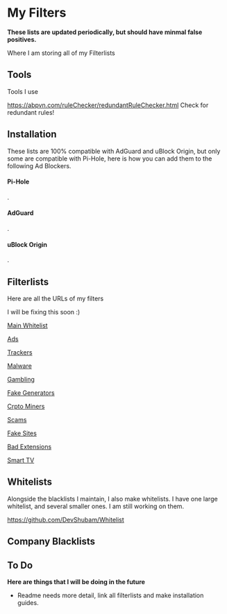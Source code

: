 # My Filters

**These lists are updated periodically, but should have minmal false positives.**

Where I am storing all of my Filterlists



## Tools

Tools I use

https://abpvn.com/ruleChecker/redundantRuleChecker.html Check for redundant rules!

## Installation

These lists are 100% compatible with AdGuard and uBlock Origin, but only some are compatible with Pi-Hole, here is how you can add them to the following Ad Blockers.

#### Pi-Hole
.

#### AdGuard
.

#### uBlock Origin
.



## Filterlists
Here are all the URLs of my filters

I will be fixing this soon :)

[Main Whitelist](https://raw.githubusercontent.com/DevShubam/Whitelist/master/whitelist.txt)



[Ads](https://raw.githubusercontent.com/DevShubam/Filters/main/ads.txt)

[Trackers](https://raw.githubusercontent.com/DevShubam/Filters/main/Trackers.txt)

[Malware](https://raw.githubusercontent.com/DevShubam/Filters/main/Malware.txt)

[Gambling](https://raw.githubusercontent.com/DevShubam/Filters/main/Gambling.txt)

[Fake Generators](https://raw.githubusercontent.com/DevShubam/Filters/main/fake_generators.txt)

[Crpto Miners](https://raw.githubusercontent.com/DevShubam/Filters/main/crypto.txt)

[Scams](https://raw.githubusercontent.com/DevShubam/Filters/main/scam.txt)

[Fake Sites](https://raw.githubusercontent.com/DevShubam/Filters/main/Fake%20Sites.txt)

[Bad Extensions](https://raw.githubusercontent.com/DevShubam/Filters/main/Bad%20Extensions.txt)

[Smart TV](https://raw.githubusercontent.com/DevShubam/Filters/main/smart-tv.txt)
## Whitelists
Alongside the blacklists I maintain, I also make whitelists. I have one large whitelist, and several smaller ones. I am still working on them.

https://github.com/DevShubam/Whitelist

## Company Blacklists



## To Do
**Here are things that I will be doing in the future**

- Readme needs more detail, link all filterlists and make installation guides.
